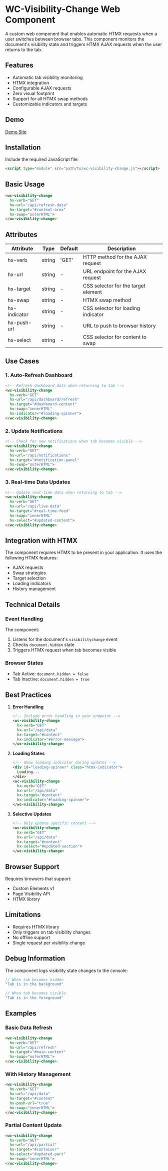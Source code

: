 # WC-Visibility-Change Web Component

A custom web component that enables automatic HTMX requests when a user switches between browser tabs. This component monitors the document's visibility state and triggers HTMX AJAX requests when the user returns to the tab.

## Features

- Automatic tab visibility monitoring
- HTMX integration
- Configurable AJAX requests
- Zero visual footprint
- Support for all HTMX swap methods
- Customizable indicators and targets

## Demo
[Demo Site](https://mattduffield.github.io/wave-css/views/)

## Installation

Include the required JavaScript file:

```html
<script type="module" src="path/to/wc-visibility-change.js"></script>
```

## Basic Usage

```html
<wc-visibility-change
  hx-verb="GET"
  hx-url="/api/refresh-data"
  hx-target="#content-area"
  hx-swap="outerHTML">
</wc-visibility-change>
```

## Attributes

| Attribute     | Type   | Default | Description                                    |
|--------------|---------|---------|------------------------------------------------|
| hx-verb      | string  | 'GET'   | HTTP method for the AJAX request              |
| hx-url       | string  | -       | URL endpoint for the AJAX request             |
| hx-target    | string  | -       | CSS selector for the target element           |
| hx-swap      | string  | -       | HTMX swap method                              |
| hx-indicator | string  | -       | CSS selector for loading indicator            |
| hx-push-url  | string  | -       | URL to push to browser history               |
| hx-select    | string  | -       | CSS selector for content to swap              |

## Use Cases

### 1. Auto-Refresh Dashboard

```html
<!-- Refresh dashboard data when returning to tab -->
<wc-visibility-change
  hx-verb="GET"
  hx-url="/api/dashboard/refresh"
  hx-target="#dashboard-content"
  hx-swap="innerHTML"
  hx-indicator="#loading-spinner">
</wc-visibility-change>
```

### 2. Update Notifications

```html
<!-- Check for new notifications when tab becomes visible -->
<wc-visibility-change
  hx-verb="GET"
  hx-url="/api/notifications"
  hx-target="#notification-panel"
  hx-swap="outerHTML">
</wc-visibility-change>
```

### 3. Real-time Data Updates

```html
<!-- Update real-time data when returning to tab -->
<wc-visibility-change
  hx-verb="GET"
  hx-url="/api/live-data"
  hx-target="#real-time-feed"
  hx-swap="innerHTML"
  hx-select="#updated-content">
</wc-visibility-change>
```

## Integration with HTMX

The component requires HTMX to be present in your application. It uses the following HTMX features:
- AJAX requests
- Swap strategies
- Target selection
- Loading indicators
- History management

## Technical Details

### Event Handling

The component:
1. Listens for the document's `visibilitychange` event
2. Checks `document.hidden` state
3. Triggers HTMX request when tab becomes visible

### Browser States

- Tab Active: `document.hidden = false`
- Tab Inactive: `document.hidden = true`

## Best Practices

1. **Error Handling**
   ```html
   <!-- Include error handling in your endpoint -->
   <wc-visibility-change
     hx-verb="GET"
     hx-url="/api/data"
     hx-target="#content"
     hx-indicator="#error-message">
   </wc-visibility-change>
   ```

2. **Loading States**
   ```html
   <!-- Show loading indicator during updates -->
   <div id="loading-spinner" class="htmx-indicator">
     Loading...
   </div>
   <wc-visibility-change
     hx-verb="GET"
     hx-url="/api/data"
     hx-target="#content"
     hx-indicator="#loading-spinner">
   </wc-visibility-change>
   ```

3. **Selective Updates**
   ```html
   <!-- Only update specific content -->
   <wc-visibility-change
     hx-verb="GET"
     hx-url="/api/data"
     hx-target="#content"
     hx-select="#updated-section">
   </wc-visibility-change>
   ```

## Browser Support

Requires browsers that support:
- Custom Elements v1
- Page Visibility API
- HTMX library

## Limitations

- Requires HTMX library
- Only triggers on tab visibility changes
- No offline support
- Single request per visibility change

## Debug Information

The component logs visibility state changes to the console:
```javascript
// When tab becomes hidden
"Tab is in the background"

// When tab becomes visible
"Tab is in the foreground"
```

## Examples

### Basic Data Refresh
```html
<wc-visibility-change
  hx-verb="GET"
  hx-url="/api/refresh"
  hx-target="#main-content"
  hx-swap="outerHTML">
</wc-visibility-change>
```

### With History Management
```html
<wc-visibility-change
  hx-verb="GET"
  hx-url="/api/data"
  hx-target="#content"
  hx-push-url="true"
  hx-swap="innerHTML">
</wc-visibility-change>
```

### Partial Content Update
```html
<wc-visibility-change
  hx-verb="GET"
  hx-url="/api/partial"
  hx-target="#container"
  hx-select="#updated-part"
  hx-swap="innerHTML">
</wc-visibility-change>
```

